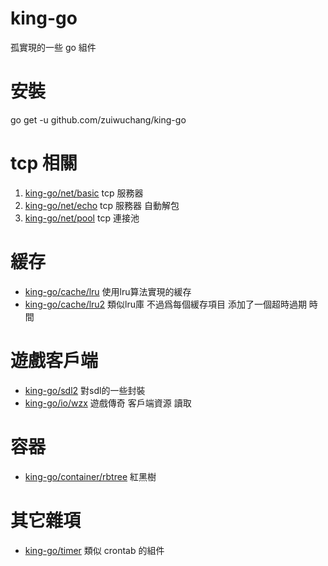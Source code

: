# king-go
孤實現的一些 go 組件

# 安裝
go get -u github.com/zuiwuchang/king-go

# tcp 相關
 1. [king-go/net/basic](https://github.com/zuiwuchang/king-go/tree/master/net/basic) tcp 服務器
 2. [king-go/net/echo](https://github.com/zuiwuchang/king-go/tree/master/net/echo) tcp 服務器 自動解包
 3. [king-go/net/pool](https://github.com/zuiwuchang/king-go/tree/master/net/pool) tcp 連接池

# 緩存
 * [king-go/cache/lru](https://github.com/zuiwuchang/king-go/tree/master/cache/lru) 使用lru算法實現的緩存
 * [king-go/cache/lru2](https://github.com/zuiwuchang/king-go/tree/master/cache/lru2) 類似lru庫 不過爲每個緩存項目 添加了一個超時過期 時間
 
# 遊戲客戶端
 * [king-go/sdl2](https://github.com/zuiwuchang/king-go/tree/master/sdl2) 對sdl的一些封裝
 * [king-go/io/wzx](https://github.com/zuiwuchang/king-go/tree/master/io/wzx) 遊戲傳奇 客戶端資源 讀取

# 容器
 * [king-go/container/rbtree](https://github.com/zuiwuchang/king-go/tree/master/container/rbtree) 紅黑樹

# 其它雜項
 * [king-go/timer](https://github.com/zuiwuchang/king-go/tree/master/timer) 類似 crontab 的組件

